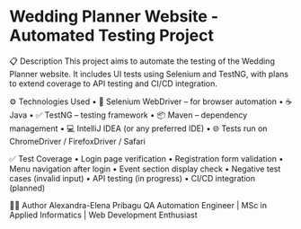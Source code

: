 # Wedding Planner Website - Automated Testing Project

📋 Description
This project aims to automate the testing of the Wedding Planner website. It includes UI tests using Selenium and TestNG, with plans to extend coverage to API testing and CI/CD integration.

⚙️ Technologies Used
	•	🧪 Selenium WebDriver – for browser automation
	•	☕ Java
	•	✅ TestNG – testing framework
	•	📦 Maven – dependency management
	•	💻 IntelliJ IDEA (or any preferred IDE)
	•	🌐 Tests run on ChromeDriver / FirefoxDriver / Safari

 ✅ Test Coverage
	•	Login page verification
	•	Registration form validation
	•	Menu navigation after login
	•	Event section display check
	•	Negative test cases (invalid input)
	•	API testing (in progress)
	•	CI/CD integration (planned)

 🙋‍♀️ Author
Alexandra-Elena Pribagu
QA Automation Engineer | MSc in Applied Informatics | Web Development Enthusiast
